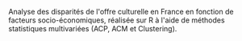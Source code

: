 Analyse des disparités de l'offre culturelle en France en fonction de
facteurs socio-économiques, réalisée sur R à l'aide de méthodes
statistiques multivariées (ACP, ACM et Clustering).
